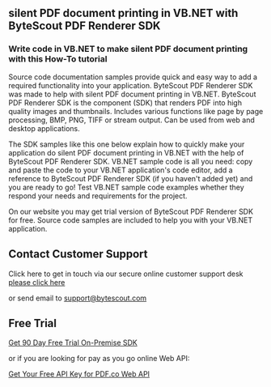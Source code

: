 ## silent PDF document printing in VB.NET with ByteScout PDF Renderer SDK

### Write code in VB.NET to make silent PDF document printing with this How-To tutorial

Source code documentation samples provide quick and easy way to add a required functionality into your application. ByteScout PDF Renderer SDK was made to help with silent PDF document printing in VB.NET. ByteScout PDF Renderer SDK is the component (SDK) that renders PDF into high quality images and thumbnails. Includes various functions like page by page processing, BMP, PNG, TIFF or stream output. Can be used from web and desktop applications.

The SDK samples like this one below explain how to quickly make your application do silent PDF document printing in VB.NET with the help of ByteScout PDF Renderer SDK. VB.NET sample code is all you need: copy and paste the code to your VB.NET application's code editor, add a reference to ByteScout PDF Renderer SDK (if you haven't added yet) and you are ready to go! Test VB.NET sample code examples whether they respond your needs and requirements for the project.

On our website you may get trial version of ByteScout PDF Renderer SDK for free. Source code samples are included to help you with your VB.NET application.

## Contact Customer Support

Click here to get in touch via our secure online customer support desk [please click here](https://bytescout.zendesk.com/hc/en-us/requests/new?subject=ByteScout%20PDF%20Renderer%20SDK%20Question)

or send email to [support@bytescout.com](mailto:support@bytescout.com?subject=ByteScout%20PDF%20Renderer%20SDK%20Question) 

## Free Trial

[Get 90 Day Free Trial On-Premise SDK](https://bytescout.com/download/web-installer?utm_source=github-readme)

or if you are looking for pay as you go online Web API:

[Get Your Free API Key for PDF.co Web API](https://pdf.co/documentation/api?utm_source=github-readme)